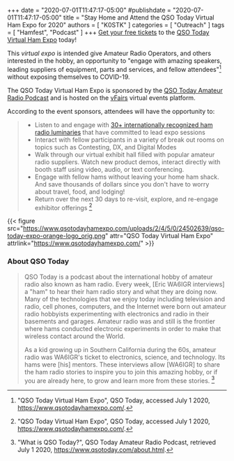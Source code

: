 +++
date = "2020-07-01T11:47:17-05:00"
#publishdate = "2020-07-01T11:47:17-05:00"
title = "Stay Home and Attend the QSO Today Virtual Ham Expo for 2020"
authors = [ "K0STK" ]
categories = [ "Outreach" ]
tags = [ "Hamfest", "Podcast" ]
+++
[Get your free tickets](https://qsotoday.vfairs.com/en/registration)
to the
[QSO Today Virtual Ham Expo](https://www.qsotodayhamexpo.com/) today!

This *virtual expo* is intended give Amateur Radio Operators, and
others interested in the hobby, an opportunity to "engage with amazing
speakers, leading suppliers of equipment, parts and services, and fellow
attendees"[^1] without exposing themselves to COVID-19.

The QSO Today Virtual Ham Expo is sponsored by the
[QSO Today Amateur Radio Podcast](https://www.qsotoday.com/) and is hosted on
the [vFairs](https://www.vfairs.com/) virtual events platform.

<!--more-->

According to the event sponsors, attendees will have the opportunity to:

> * Listen to and engage with [30+ internationally recognized ham radio luminaries](https://docs.google.com/spreadsheets/d/e/2PACX-1vSqJ_kRgPi67vsZojaZEfMEWjQ5JPB9rEpzasDwrHLZ1TYMiyenUj6CeeIaR7CqXJOYzbFguFRBxFHn/pubhtml?gid=310093274&single=true) that have committed to lead expo sessions
> * Interact with fellow participants in a variety of break out rooms on topics such as Contesting, DX, and Digital Modes
> * Walk through our virtual exhibit hall filled with popular amateur radio suppliers.  Watch new product demos, interact directly with booth staff using video, audio, or text conferencing. 
> * Engage with fellow hams without leaving your home ham shack.  And save thousands of dollars since you don't have to worry about travel, food, and lodging!
> * Return over the next 30 days to re-visit, explore, and re-engage exhibitor offerings [^1]

[^1]: "QSO Today Virtual Ham Expo", QSO Today, accessed July 1 2020, https://www.qsotodayhamexpo.com/.

{{< figure src="https://www.qsotodayhamexpo.com/uploads/2/4/5/0/24502639/qso-today-expo-orange-logo_orig.png" attr="QSO Today Virtual Ham Expo" attrlink="https://www.qsotodayhamexpo.com/" >}}

### About QSO Today

>QSO Today is a podcast about the international hobby of amateur radio
>also known as ham radio. Every week, [Eric WA6IGR interviews] a "ham"
>to hear their ham radio story and what they are doing now. Many of
>the technologies that we enjoy today including television and radio,
>cell phones, computers, and the Internet were born out amateur radio
>hobbyists experimenting with electronics and radio in their basements
>and garages. Amateur radio was and still is the frontier where hams
>conducted electronic experiments in order to make that wireless contact
>around the World.
>
>As a kid growing up in Southern California during the 60s, amateur radio was
>WA6IGR's ticket to electronics, science, and technology.  Its hams were [his] mentors.
>These interviews allow [WA6IGR] to share the ham radio stories to inspire you to
>join this amazing hobby, or if you are already here, to grow and learn more
>from these stories. [^2]

[^2]: "What is QSO Today?", QSO Today Amateur Radio Podcast, retrieved July 1 2020, https://www.qsotoday.com/about.html.

